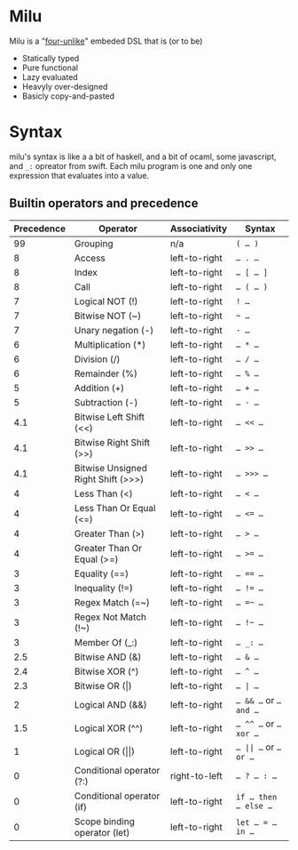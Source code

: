 # Milu
Milu is a "[four-unlike](https://en.wikipedia.org/wiki/P%C3%A8re_David%27s_deer#Naming_and_etymology)" embeded DSL that is (or to be) 

- Statically typed
- Pure functional
- Lazy evaluated
- Heavyly over-designed
- Basicly copy-and-pasted

# Syntax

milu's syntax is like a a bit of haskell, and a bit of ocaml, some javascript, and `_:` opreator from swift. 
Each milu program is one and only one expression that evaluates into a value.

## Builtin operators and precedence

|Precedence|Operator|Associativity|Syntax|
|----------|--------|-------------|-------|
|99|Grouping|n/a|`( … )`|
|8|Access|left-to-right|`… . …`|
|8|Index|left-to-right|`… [ … ]`|
|8|Call|left-to-right|`… ( … )`|
|7|Logical NOT (!)|left-to-right|`! …`|
|7|Bitwise NOT (~)|left-to-right|`~ …`|
|7|Unary negation (-)|left-to-right|`- …`|
|6|Multiplication (*)|left-to-right|`… * …`|
|6|Division (/)|left-to-right|`… / …`|
|6|Remainder (%)|left-to-right|`… % …`|
|5|Addition (+)|left-to-right|`… + …`|
|5|Subtraction (-)|left-to-right|`… - …`|
|4.1|Bitwise Left Shift (<<)|left-to-right|`… << …`|
|4.1|Bitwise Right Shift (>>)|left-to-right|`… >> …`|
|4.1|Bitwise Unsigned Right Shift (>>>)|left-to-right|`… >>> …`|
|4|Less Than (<)|left-to-right|`… < …`|
|4|Less Than Or Equal (<=)|left-to-right|`… <= …`|
|4|Greater Than (>)|left-to-right|`… > …`|
|4|Greater Than Or Equal (>=)|left-to-right|`… >= …`|
|3|Equality (==)|left-to-right|`… == …`|
|3|Inequality (!=)|left-to-right|`… != …`|
|3|Regex Match (=~)|left-to-right|`… =~ …`|
|3|Regex Not Match (!~)|left-to-right|`… !~ …`|
|3|Member Of (_:)|left-to-right|`… _: …`|
|2.5|Bitwise AND (&)|left-to-right|`… & …`|
|2.4|Bitwise XOR (^)|left-to-right|`… ^ …`|
|2.3|Bitwise OR (\|) |left-to-right|`… \| …  `|
|2|Logical AND (&&)|left-to-right|`… && …` or `… and … `|
|1.5|Logical XOR (^^)|left-to-right|`… ^^ …` or `… xor … `|
|1|Logical OR (\|\|)|left-to-right|`… \|\| …` or `… or …`|
|0|Conditional operator (?:)|right-to-left|`… ? … : …`|
|0|Conditional operator (if)|left-to-right|`if … then … else …`|
|0|Scope binding operator (let)|left-to-right|`let … = … in …`|